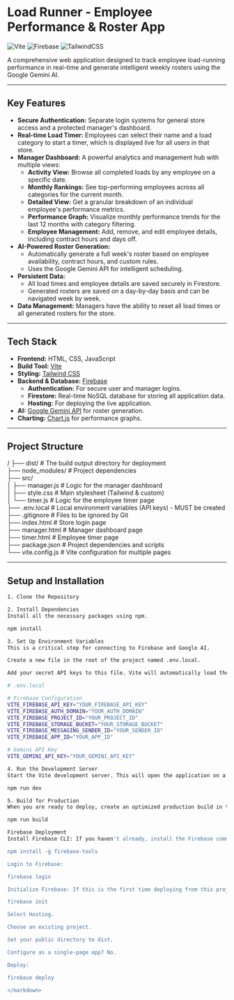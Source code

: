 # Load Runner - Employee Performance & Roster App

![Vite](https://img.shields.io/badge/vite-%23646CFF.svg?style=for-the-badge&logo=vite&logoColor=white)
![Firebase](https://img.shields.io/badge/firebase-%23039BE5.svg?style=for-the-badge&logo=firebase&logoColor=white)
![TailwindCSS](https://img.shields.io/badge/tailwindcss-%2338B2AC.svg?style=for-the-badge&logo=tailwind-css&logoColor=white)

A comprehensive web application designed to track employee load-running performance in real-time and generate intelligent weekly rosters using the Google Gemini AI.


---

## Key Features

* **Secure Authentication:** Separate login systems for general store access and a protected manager's dashboard.
* **Real-time Load Timer:** Employees can select their name and a load category to start a timer, which is displayed live for all users in that store.
* **Manager Dashboard:** A powerful analytics and management hub with multiple views:
    * **Activity View:** Browse all completed loads by any employee on a specific date.
    * **Monthly Rankings:** See top-performing employees across all categories for the current month.
    * **Detailed View:** Get a granular breakdown of an individual employee's performance metrics.
    * **Performance Graph:** Visualize monthly performance trends for the last 12 months with category filtering.
    * **Employee Management:** Add, remove, and edit employee details, including contract hours and days off.
* **AI-Powered Roster Generation:**
    * Automatically generate a full week's roster based on employee availability, contract hours, and custom rules.
    * Uses the Google Gemini API for intelligent scheduling.
* **Persistent Data:**
    * All load times and employee details are saved securely in Firestore.
    * Generated rosters are saved on a day-by-day basis and can be navigated week by week.
* **Data Management:** Managers have the ability to reset all load times or all generated rosters for the store.

---

## Tech Stack

* **Frontend:** HTML, CSS, JavaScript
* **Build Tool:** [Vite](https://vitejs.dev/)
* **Styling:** [Tailwind CSS](https://tailwindcss.com/)
* **Backend & Database:** [Firebase](https://firebase.google.com/)
    * **Authentication:** For secure user and manager logins.
    * **Firestore:** Real-time NoSQL database for storing all application data.
    * **Hosting:** For deploying the live application.
* **AI:** [Google Gemini API](https://ai.google.dev/) for roster generation.
* **Charting:** [Chart.js](https://www.chartjs.org/) for performance graphs.

---

## Project Structure


/
├── dist/              # The build output directory for deployment <br/>
├── node_modules/      # Project dependencies <br/>
├── src/ <br/>
│   ├── manager.js     # Logic for the manager dashboard <br/>
│   ├── style.css      # Main stylesheet (Tailwind & custom) <br/>
│   └── timer.js       # Logic for the employee timer page <br/>
├── .env.local         # Local environment variables (API keys) - MUST be created <br/>
├── .gitignore         # Files to be ignored by Git <br/>
├── index.html         # Store login page <br/>
├── manager.html       # Manager dashboard page <br/>
├── timer.html         # Employee timer page <br/>
├── package.json       # Project dependencies and scripts <br/>
└── vite.config.js     # Vite configuration for multiple pages <br/>


---

## Setup and Installation



```bash
1. Clone the Repository

2. Install Dependencies
Install all the necessary packages using npm.

npm install

3. Set Up Environment Variables
This is a critical step for connecting to Firebase and Google AI.

Create a new file in the root of the project named .env.local.

Add your secret API keys to this file. Vite will automatically load them. This file is included in .gitignore and should never be committed to your repository.

# .env.local

# Firebase Configuration
VITE_FIREBASE_API_KEY="YOUR_FIREBASE_API_KEY"
VITE_FIREBASE_AUTH_DOMAIN="YOUR_AUTH_DOMAIN"
VITE_FIREBASE_PROJECT_ID="YOUR_PROJECT_ID"
VITE_FIREBASE_STORAGE_BUCKET="YOUR_STORAGE_BUCKET"
VITE_FIREBASE_MESSAGING_SENDER_ID="YOUR_SENDER_ID"
VITE_FIREBASE_APP_ID="YOUR_APP_ID"

# Gemini API Key
VITE_GEMINI_API_KEY="YOUR_GEMINI_API_KEY"

4. Run the Development Server
Start the Vite development server. This will open the application on a local URL (e.g., http://localhost:5173) with hot-reloading enabled.

npm run dev

5. Build for Production
When you are ready to deploy, create an optimized production build in the dist/ folder.

npm run build

Firebase Deployment
Install Firebase CLI: If you haven't already, install the Firebase command-line tools globally.

npm install -g firebase-tools

Login to Firebase:

firebase login

Initialize Firebase: If this is the first time deploying from this project, initialize Firebase.

firebase init

Select Hosting.

Choose an existing project.

Set your public directory to dist.

Configure as a single-page app? No.

Deploy:

firebase deploy

</markdown>
